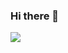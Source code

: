 ### Hi there 👋

<!--
![eye-12452](https://github.com/user-attachments/assets/3f74a196-c006-444f-a40a-5bd3a5d6959e)
-->

<img src="https://media2.giphy.com/media/v1.Y2lkPTc5MGI3NjExeGs4ZndhOWdwMDV3dngxNGl5bGhyeHFmY2hmcTBscjM3NnF3ZzhldiZlcD12MV9pbnRlcm5hbF9naWZfYnlfaWQmY3Q9Zw/3h1kgVjBCG4aWwdeC2/giphy.webp" />
<!--
<img src="https://media1.giphy.com/media/v1.Y2lkPTc5MGI3NjExa2NhZ3RubnJna29yYTlhbHkyenh2ODVueG9nOWF2bjNzZ3YzODh4YiZlcD12MV9pbnRlcm5hbF9naWZfYnlfaWQmY3Q9Zw/a7ZXCDOSWdK2ifLYIG/giphy.webp" />
<!--
<img src="https://media2.giphy.com/media/v1.Y2lkPTc5MGI3NjExaGJ4c3M2ZmI1MW1tcGc5enRuNDNuZGVmbW4xcG1kN3VwdmhwdDA2byZlcD12MV9pbnRlcm5hbF9naWZfYnlfaWQmY3Q9Zw/3og0IV7MOCfnm85iRa/giphy.webp" />
-->

<!--
![new-artificial-intelligence-tool-accelerates-discovery-of-truly-new-materials](https://github.com/user-attachments/assets/eb57047a-2333-4a09-8ceb-89f3717c6b6e)
-->

<!--
![Computer Science](https://github.com/user-attachments/assets/97fcd3fe-87ab-42e4-96a4-2a67ea26b694)
-->



<!--
**imckr/imckr** is a ✨ _special_ ✨ repository because its `README.md` (this file) appears on your GitHub profile.

Here are some ideas to get you started:

- 🔭 I’m currently working on ...
- 🌱 I’m currently learning ...
- 👯 I’m looking to collaborate on ...
- 🤔 I’m looking for help with ...
- 💬 Ask me about ...
- 📫 How to reach me: ...
- 😄 Pronouns: ...
- ⚡ Fun fact: ...
-->
